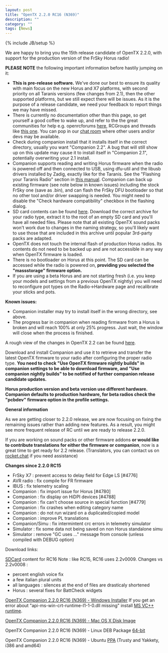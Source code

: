 ```yaml
---
layout: post
title: "OpenTX 2.2.0 RC16 (N369)"
description: ""
category: ""
tags: [News]
---
```

{% include JB/setup %}

We are happy to bring you the 15th release candidate of OpenTX 2.2.0, with support for the production version of the FrSky Horus radio!

**PLEASE NOTE** the following important information before hastily jumping on it:

- **This is pre-release software.** We've done our best to ensure its quality with main focus on the new Horus and X7 platforms, with second priority on all Taranis versions (few changes from 2.1), then the other supported platforms, but we still expect there will be issues. As it is the purpose of a release candidate, we need your feedback to report things we may have missed.
- There is currently no documentation other than this page, so get yourself a good coffee to wake up, and refer to the the great communities for help e.g. openrcforums [here](http://openrcforums.com/forum/viewtopic.php?f=45&t=9158), RCGroups and threads like [this one](http://www.rcgroups.com/forums/showthread.php?t=2727927). You can pop in our [chat room](https://discord.gg/CZCwVx2) where other users and/or devs may be available.
- Check during companion install that it installs itself in the correct directory, usually you want "Companion 2.2". A bug that will still show up on this update may cause it to install itself in "Companion 2.1", potentially overwriting your 2.1 install.
- Companion supports reading and writing Horus firmware when the radio is powered off  and then connected to USB, using dfu-util and the libusb drivers installed by Zadig, exactly like for the Taranis. See the "Flashing your Taranis Radio" section in [this manual](https://opentx.gitbooks.io/opentx-taranis-manual/content/companion-introduction.html). Companion can back up existing firmware (see note below in known issues) including the stock FrSky one (save as .bin), and can flash the FrSky DFU bootloader so that no other tool and/or driver swapping is needed. You might need to disable the "Check hardware compatibility" checkbox in the flashing dialog.
- SD card contents can be found [here](http://downloads.open-tx.org/2.2/nightly/sdcard/). Download the correct archive for your radio type, extract it to the root of an empty SD card and you'll have all needed files. Please note that all existing OpenTX sound packs won't work due to changes in the naming strategy, so you'll likely want to use those that are included in this archive until popular 3rd-party packs are adapted.
- OpenTX does not touch the internal flash of production Horus radios. Its contents do not need to be backed up and are not accessible in any way when OpenTX firmware is loaded.
- There is no bootloader on Horus at this point. The SD card can be accessed while the radio is powered on, **providing you selected the "massstorage" firmware option.**
- If you are using a beta Horus and are not starting fresh (i.e. you keep your models and settings from a previous OpenTX nightly) you will need to reconfigure pot types on the Radio->Hardware page and recalibrate your sticks and pots.

**Known issues:**

- Companion installer may try to install itself in the wrong directory, see above.
- The progress bar in companion when reading firmware from a Horus is broken and will reach 100% at only 25% progress. Just wait, the window will close when the process is finished.

A rough view of the changes in OpenTX 2.2 can be found [here](https://github.com/opentx/opentx/issues?page=1&q=is%3Aissue+is%3Aclosed+milestone%3A%22OpenTX+2.2.0%22).

Download and install Companion and use it to retrieve and transfer the latest OpenTX firmware to your radio after configuring the proper radio type.
**You need to check "Use OpenTX firmware nightly builds" in companion settings to be able to download firmware, and "Use companion nightly builds" to be notified of further companion release candidate updates.**

**Horus production version and beta version use different hardware. Companion defaults to production hardware, for beta radios check the "pcbdev" firmware option in the profile settings.**

**General information**

As we are getting closer to 2.2.0 release, we are now focusing on fixing the remaining issues rather than adding new features. As a result, you might see more frequent release of RC until we are ready to release 2.2.0.

If you are working on sound packs or other firmware addons **or would like to contribute translations for either the firmware or companion**, now is a great time to get ready for 2.2 release. (Translators, you can contact us on [rocket.chat](https://opentx.rocket.chat/) if you need assistance)

**Changes since 2.2.0 RC15**
- FrSky X7 : prevent access to delay field for Edge LS [#4776]
- AVR radio : fix compile for FR firmware
- IBUS : fix telemetry scaling
- Companion : fix import issue for Horus [#4780]
- Companion : fix display on HiDPI devices [#4788]
- Companion : fix can't choose source in special function [#4779]
- Companion : fix crashes when editing category name
- Companion : do not run wizard on a duplicated/copied model
- Companion : improve PL translations
- Companion/Simu : fix intermintent crc errors in telemetry simulator
- Simulator : fix some data not being saved on non Horus standalone simu
- Simulator : remove "GC uses ..." message from console (unless compiled with DEBUG option)

Download links:

[SDCard](http://downloads.open-tx.org/2.2/nightly/sdcard/) content for RC16
Note : like RC15, RC16 uses 2.2v0009.
Changes vs 2.2v0008 :
- percent english voice fix
- a few italian plural units
- all languages : silences at the end of files are drasticaly shortened
- Horus : several fixes for BattCheck widgets

[OpenTX Companion 2.2.0 RC16 (N369) - Windows Installer](http://downloads.open-tx.org/2.2/nightly/companion/windows/companion-windows-2.2.0N369.exe)
If you get an error about "api-ms-win-crt-runtime-I1-1-0.dll missing" install [MS VC++ runtime](https://support.microsoft.com/en-us/help/2999226/update-for-universal-c-runtime-in-windows).

[OpenTX Companion 2.2.0 RC16 (N369) - Mac OS X Disk Image](http://downloads.open-tx.org/2.2/nightly/companion/macosx/opentx-companion-2.2.0N369.dmg)

OpenTX Companion 2.2.0 RC16 (N369) - Linux DEB Package [64-bit](http://downloads.open-tx.org/2.2/nightly/companion/linux/companion22_2.2.0N369_amd64.deb)

OpenTX Companion 2.2.0 RC16 (N369) - Ubuntu [PPA](https://launchpad.net/~opentx-test/+archive/ubuntu/ppa) (Trusty and Yakkety, i386 and amd64)
